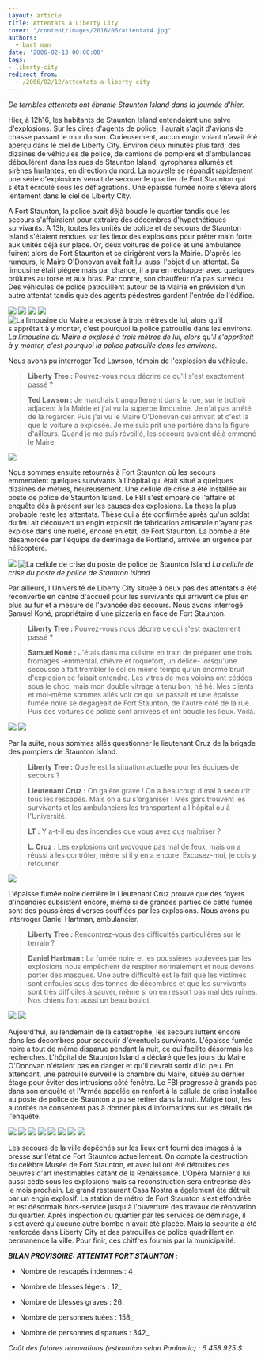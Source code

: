 ```yaml
---
layout: article
title: Attentats à Liberty City
cover: "/content/images/2016/06/attentat4.jpg"
authors:
  - bart_man
date: '2006-02-13 00:00:00'
tags:
- liberty-city
redirect_from:
  - /2006/02/12/attentats-a-liberty-city
---
```


_De terribles attentats ont ébranlé Staunton Island dans la journée d'hier._

Hier, à 12h16, les habitants de Staunton Island entendaient une salve d'explosions. Sur les dires d'agents de police, il aurait s'agit d'avions de chasse passant le mur du son. Curieusement, aucun engin volant n'avait été aperçu dans le ciel de Liberty City. Environ deux minutes plus tard, des dizaines de véhicules de police, de camions de pompiers et d'ambulances déboulèrent dans les rues de Staunton Island, gyrophares allumés et sirènes hurlantes, en direction du nord. La nouvelle se répandit rapidement : une série d'explosions venait de secouer le quartier de Fort Staunton qui s'était écroulé sous les déflagrations. Une épaisse fumée noire s'éleva alors lentement dans le ciel de Liberty City.

A Fort Staunton, la police avait déjà bouclé le quartier tandis que les secours s'affairaient pour extraire des décombres d'hypothétiques survivants. A 13h, toutes les unités de police et de secours de Staunton Island s'étaient rendues sur les lieux des explosions pour prêter main forte aux unités déjà sur place. Or, deux voitures de police et une ambulance fuirent alors de Fort Staunton et se dirigèrent vers la Mairie. D'après les rumeurs, le Maire O'Donovan avait fait lui aussi l'objet d'un attentat. Sa limousine était piégée mais par chance, il a pu en réchapper avec quelques brûlures au torse et aux bras. Par contre, son chauffeur n'a pas survécu. Des véhicules de police patrouillent autour de la Mairie en prévision d'un autre attentat tandis que des agents pédestres gardent l'entrée de l'édifice.

![](/content/images/2005/01/attentat15.jpg)
![](/content/images/2005/01/attentat21.jpg)
![](/content/images/2005/01/attentat22.jpg)
![](/content/images/2005/01/attentat19.jpg)
![La limousine du Maire a explosé à trois mètres de lui, alors qu'il s'apprêtait à y monter, c'est pourquoi la police patrouille dans les environs.](/content/images/2005/01/attentat13.jpg)
_La limousine du Maire a explosé à trois mètres de lui, alors qu'il s'apprêtait à y monter, c'est pourquoi la police patrouille dans les environs._

Nous avons pu interroger Ted Lawson, témoin de l'explosion du véhicule.

> **Liberty Tree :** Pouvez-vous nous décrire ce qu'il s'est exactement passé ?
> 
> **Ted Lawson :** Je marchais tranquillement dans la rue, sur le trottoir adjacent à la Mairie et j'ai vu la superbe limousine. Je n'ai pas arrêté de la regarder. Puis j'ai vu le Maire O'Donovan qui arrivait et c'est là que la voiture a explosée. Je me suis prit une portière dans la figure d'ailleurs. Quand je me suis réveillé, les secours avaient déjà emmené le Maire.

![](/content/images/2005/01/attentat18.jpg)

Nous sommes ensuite retournés à Fort Staunton où les secours emmenaient quelques survivants à l'hôpital qui était situé à quelques dizaines de mètres, heureusement. Une cellule de crise a été installée au poste de police de Staunton Island. Le FBI s'est emparé de l'affaire et enquête dès à présent sur les causes des explosions. La thèse la plus probable reste les attentats. Thèse qui a été confirmée après qu'un soldat du feu ait découvert un engin explosif de fabrication artisanale n'ayant pas explosé dans une ruelle, encore en état, de Fort Staunton. La bombe a été désamorcée par l'équipe de déminage de Portland, arrivée en urgence par hélicoptère.

![](/content/images/2005/01/attentat17.jpg)
![La cellule de crise du poste de police de Staunton Island](/content/images/2005/01/attentat23.jpg)
_La cellule de crise du poste de police de Staunton Island_

Par ailleurs, l'Université de Liberty City située à deux pas des attentats a été reconvertie en centre d'accueil pour les survivants qui arrivent de plus en plus au fur et à mesure de l'avancée des secours. Nous avons interrogé Samuel Koné, propriétaire d'une pizzeria en face de Fort Staunton.

> **Liberty Tree :** Pouvez-vous nous décrire ce qui s'est exactement passé ?
> 
> **Samuel Koné :** J'étais dans ma cuisine en train de préparer une trois fromages -emmental, chèvre et roquefort, un délice- lorsqu'une secousse a fait trembler le sol en même temps qu'un énorme bruit d'explosion se faisait entendre. Les vitres de mes voisins ont cédées sous le choc, mais mon double vitrage a tenu bon, hé hé. Mes clients et moi-même sommes allés voir ce qui se passait et une épaisse fumée noire se dégageait de Fort Staunton, de l'autre côté de la rue. Puis des voitures de police sont arrivées et ont bouclé les lieux. Voilà.

![](/content/images/2005/01/attentat16.jpg)
![](/content/images/2005/01/attentat14.jpg)

Par la suite, nous sommes allés questionner le lieutenant Cruz de la brigade des pompiers de Staunton Island.

> **Liberty Tree :** Quelle est la situation actuelle pour les équipes de secours ?
> 
> **Lieutenant Cruz :** On galère grave ! On a beaucoup d'mal à secourir tous les rescapés. Mais on a su s'organiser ! Mes gars trouvent les survivants et les ambulanciers les transportent à l'hôpital ou à l'Université.
> 
> **LT :** Y a-t-il eu des incendies que vous avez dus maîtriser ?
> 
> **L. Cruz :** Les explosions ont provoqué pas mal de feux, mais on a réussi à les contrôler, même si il y en a encore. Excusez-moi, je dois y retourner.

![](/content/images/2005/01/attentat24.jpg)

L'épaisse fumée noire derrière le Lieutenant Cruz prouve que des foyers d'incendies subsistent encore, même si de grandes parties de cette fumée sont des poussières diverses soufflées par les explosions. Nous avons pu interroger Daniel Hartman, ambulancier.

> **Liberty Tree :** Rencontrez-vous des difficultés particulières sur le terrain ?
> 
> **Daniel Hartman :** La fumée noire et les poussières soulevées par les explosions nous empêchent de respirer normalement et nous devons porter des masques. Une autre difficulté est le fait que les victimes sont enfouies sous des tonnes de décombres et que les survivants sont très difficiles à sauver, même si on en ressort pas mal des ruines. Nos chiens font aussi un beau boulot.

![](/content/images/2005/01/attentat25.jpg)
![](/content/images/2005/01/attentat26.jpg)

Aujourd'hui, au lendemain de la catastrophe, les secours luttent encore dans les décombres pour secourir d'éventuels survivants. L'épaisse fumée noire a tout de même disparue pendant la nuit, ce qui facilite désormais les recherches. L'hôpital de Staunton Island a déclaré que les jours du Maire O'Donovan n'étaient pas en danger et qu'il devrait sortir d'ici peu. En attendant, une patrouille surveille la chambre du Maire, située au dernier étage pour éviter des intrusions côté fenêtre. Le FBI progresse à grands pas dans son enquête et l'Armée appelée en renfort à la cellule de crise installée au poste de police de Staunton a pu se retirer dans la nuit. Malgré tout, les autorités ne consentent pas à donner plus d'informations sur les détails de l'enquête.

![](/content/images/2005/01/attentat1.jpg)
![](/content/images/2005/01/attentat11.jpg)
![](/content/images/2005/01/attentat12.jpg)
![](/content/images/2005/01/attentat2.jpg)
![](/content/images/2005/01/attentat3.jpg)
![](/content/images/2005/01/attentat5.jpg)
![](/content/images/2005/01/attentat6.jpg)
![](/content/images/2005/01/attentat8.jpg)

Les secours de la ville dépêchés sur les lieux ont fourni des images à la presse sur l'état de Fort Staunton actuellement. On compte la destruction du célèbre Musée de Fort Staunton, et avec lui ont été détruites des oeuvres d'art inestimables datant de la Renaissance. L'Opéra Marnier a lui aussi cédé sous les explosions mais sa reconstruction sera entreprise dès le mois prochain. Le grand restaurant Casa Nostra a également été détruit par un engin explosif. La station de métro de Fort Staunton s'est effondrée et est désormais hors-service jusqu'à l'ouverture des travaux de rénovation du quartier. Après inspection du quartier par les services de déminage, il s'est avéré qu'aucune autre bombe n'avait été placée. Mais la sécurité a été renforcée dans Liberty City et des patrouilles de police quadrillent en permanence la ville. Pour finir, ces chiffres fournis par la municipalité.

**_BILAN PROVISOIRE: ATTENTAT FORT STAUNTON :_**

- Nombre de rescapés indemnes : 4\_

- Nombre de blessés légers : 12\_

- Nombre de blessés graves : 26\_

- Nombre de personnes tuées : 158\_

- Nombre de personnes disparues : 342\_

_Coût des futures rénovations (estimation selon Panlantic) : 6 458 925 $_